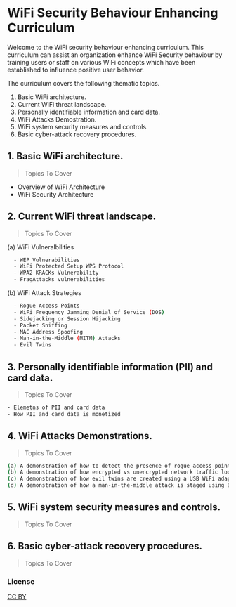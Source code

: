 # WiFi Security Behaviour Enhancing Curriculum

Welcome to the WiFi security behaviour enhancing curriculum. This curriculum can assist an organization enhance WiFi Security behaviour by training users or staff on various WiFi concepts which have been established to influence positive user behavior.

The curriculum covers the following thematic topics.

1. Basic WiFi architecture.
2. Current WiFi threat landscape.
3. Personally identifiable information and card data.
4. WiFi Attacks Demostration.
5. WiFi system security measures and controls.
6. Basic cyber-attack recovery procedures.


## 1. Basic WiFi architecture.
> Topics To Cover
- Overview of WiFi Architecture
- WiFi Security Architecture
  
## 2. Current WiFi threat landscape.
> Topics To Cover

(a) WiFi Vulneralbilities
```sh
  - WEP Vulnerabilities
  - WiFi Protected Setup WPS Protocol
  - WPA2 KRACKs Vulnerability
  - FragAttacks vulnerabilities
 ``` 
(b) WiFi Attack Strategies
```sh
  - Rogue Access Points
  - WiFi Frequency Jamming Denial of Service (DOS)
  - Sidejacking or Session Hijacking
  - Packet Sniffing
  - MAC Address Spoofing
  - Man-in-the-Middle (MITM) Attacks
  - Evil Twins
 ``` 
## 3. Personally identifiable information (PII) and card data.
> Topics To Cover
```sh
- Elemetns of PII and card data
- How PII and card data is monetized
``` 
## 4. WiFi Attacks Demonstrations.
> Topics To Cover
```sh
(a) A demonstration of how to detect the presence of rogue access points using a WiFi analyzer.
(b) A demonstration of how encrypted vs unencrypted network traffic looks like during transmission using Wireshark.
(c) A demonstration of how evil twins are created using a USB WiFi adapter or WiFi Pineapple kit.
(d) A demonstration of how a man-in-the-middle attack is staged using Burp Suite application.
``` 
## 5. WiFi system security measures and controls.
> Topics To Cover

## 6. Basic cyber-attack recovery procedures.
> Topics To Cover

### License
[CC BY](https://creativecommons.org/licenses/by/4.0/)
